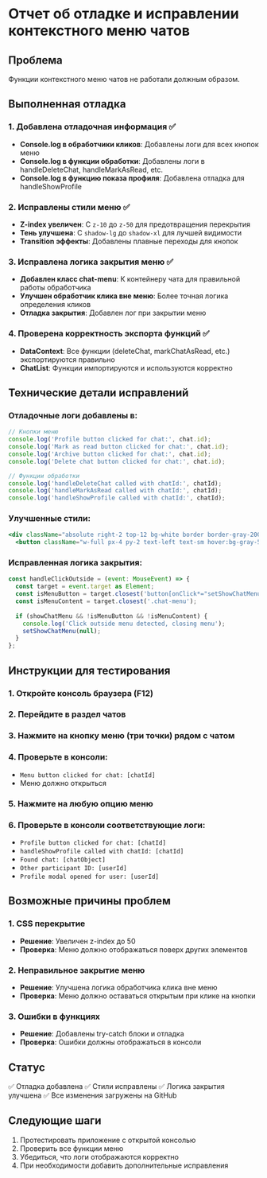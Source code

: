 # Отчет об отладке и исправлении контекстного меню чатов

## Проблема
Функции контекстного меню чатов не работали должным образом.

## Выполненная отладка

### 1. Добавлена отладочная информация ✅
- **Console.log в обработчики кликов**: Добавлены логи для всех кнопок меню
- **Console.log в функции обработки**: Добавлены логи в handleDeleteChat, handleMarkAsRead, etc.
- **Console.log в функцию показа профиля**: Добавлена отладка для handleShowProfile

### 2. Исправлены стили меню ✅
- **Z-index увеличен**: С `z-10` до `z-50` для предотвращения перекрытия
- **Тень улучшена**: С `shadow-lg` до `shadow-xl` для лучшей видимости
- **Transition эффекты**: Добавлены плавные переходы для кнопок

### 3. Исправлена логика закрытия меню ✅
- **Добавлен класс chat-menu**: К контейнеру чата для правильной работы обработчика
- **Улучшен обработчик клика вне меню**: Более точная логика определения кликов
- **Отладка закрытия**: Добавлен лог при закрытии меню

### 4. Проверена корректность экспорта функций ✅
- **DataContext**: Все функции (deleteChat, markChatAsRead, etc.) экспортируются правильно
- **ChatList**: Функции импортируются и используются корректно

## Технические детали исправлений

### Отладочные логи добавлены в:
```javascript
// Кнопки меню
console.log('Profile button clicked for chat:', chat.id);
console.log('Mark as read button clicked for chat:', chat.id);
console.log('Archive button clicked for chat:', chat.id);
console.log('Delete chat button clicked for chat:', chat.id);

// Функции обработки
console.log('handleDeleteChat called with chatId:', chatId);
console.log('handleMarkAsRead called with chatId:', chatId);
console.log('handleShowProfile called with chatId:', chatId);
```

### Улучшенные стили:
```jsx
<div className="absolute right-2 top-12 bg-white border border-gray-200 rounded-lg shadow-xl py-1 z-50 min-w-[180px]">
  <button className="w-full px-4 py-2 text-left text-sm hover:bg-gray-50 flex items-center space-x-2 transition-colors">
```

### Исправленная логика закрытия:
```javascript
const handleClickOutside = (event: MouseEvent) => {
  const target = event.target as Element;
  const isMenuButton = target.closest('button[onClick*="setShowChatMenu"]');
  const isMenuContent = target.closest('.chat-menu');
  
  if (showChatMenu && !isMenuButton && !isMenuContent) {
    console.log('Click outside menu detected, closing menu');
    setShowChatMenu(null);
  }
};
```

## Инструкции для тестирования

### 1. Откройте консоль браузера (F12)
### 2. Перейдите в раздел чатов
### 3. Нажмите на кнопку меню (три точки) рядом с чатом
### 4. Проверьте в консоли:
   - `Menu button clicked for chat: [chatId]`
   - Меню должно открыться
### 5. Нажмите на любую опцию меню
### 6. Проверьте в консоли соответствующие логи:
   - `Profile button clicked for chat: [chatId]`
   - `handleShowProfile called with chatId: [chatId]`
   - `Found chat: [chatObject]`
   - `Other participant ID: [userId]`
   - `Profile modal opened for user: [userId]`

## Возможные причины проблем

### 1. CSS перекрытие
- **Решение**: Увеличен z-index до 50
- **Проверка**: Меню должно отображаться поверх других элементов

### 2. Неправильное закрытие меню
- **Решение**: Улучшена логика обработчика клика вне меню
- **Проверка**: Меню должно оставаться открытым при клике на кнопки

### 3. Ошибки в функциях
- **Решение**: Добавлены try-catch блоки и отладка
- **Проверка**: Ошибки должны отображаться в консоли

## Статус
✅ Отладка добавлена
✅ Стили исправлены
✅ Логика закрытия улучшена
✅ Все изменения загружены на GitHub

## Следующие шаги
1. Протестировать приложение с открытой консолью
2. Проверить все функции меню
3. Убедиться, что логи отображаются корректно
4. При необходимости добавить дополнительные исправления
